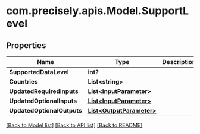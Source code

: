 # com.precisely.apis.Model.SupportLevel
## Properties

Name | Type | Description | Notes
------------ | ------------- | ------------- | -------------
**SupportedDataLevel** | **int?** |  | [optional] 
**Countries** | **List&lt;string&gt;** |  | [optional] 
**UpdatedRequiredInputs** | [**List&lt;InputParameter&gt;**](InputParameter.md) |  | [optional] 
**UpdatedOptionalInputs** | [**List&lt;InputParameter&gt;**](InputParameter.md) |  | [optional] 
**UpdatedOptionalOutputs** | [**List&lt;OutputParameter&gt;**](OutputParameter.md) |  | [optional] 

[[Back to Model list]](../README.md#documentation-for-models) [[Back to API list]](../README.md#documentation-for-api-endpoints) [[Back to README]](../README.md)


